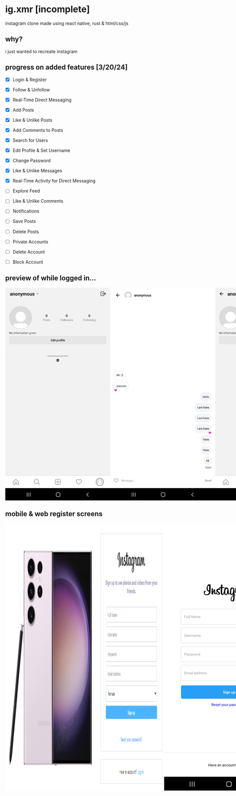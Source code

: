 # ig.xmr [incomplete]
instagram clone made using react native, rust &amp; html/css/js

## why?
i just wanted to recreate instagram

## progress on added features [3/20/24]
- [x] Login & Register
- [x] Follow & Unfollow
- [x] Real-Time Direct Messaging
- [x] Add Posts
- [x] Like & Unlike Posts
- [x] Add Comments to Posts
- [x] Search for Users
- [x] Edit Profile & Set Username
- [x] Change Password
- [x] Like & Unlike Messages
- [x] Real-Time Activity for Direct Messaging
- [ ] Explore Feed
- [ ] Like & Unlike Comments
- [ ] Notifications
- [ ] Save Posts
- [ ] Delete Posts
- [ ] Private Accounts
- [ ] Delete Account
- [ ] Block Account


## preview of while logged in...

<div style="display: flex;">
     <img src="https://github.com/dutchaen/ig.xmr/blob/main/assets/edit_profile_mobile.jpg?raw=true" width="333px"/>
     <img src="https://github.com/dutchaen/ig.xmr/blob/main/assets/direct_messaging_rt.jpg?raw=true" width="333px"/>
     <img src="https://github.com/dutchaen/ig.xmr/blob/main/assets/screen_result_profile_view.jpg?raw=true" width="333px"/>
</div>

## mobile & web register screens
<div style="display: flex;">
    <img src="https://github.com/dutchaen/ig.xmr/blob/main/assets/register_web.png?raw=true" />
    <img src="https://github.com/dutchaen/ig.xmr/blob/main/assets/register_mobile.png?raw=true" />
</div>


